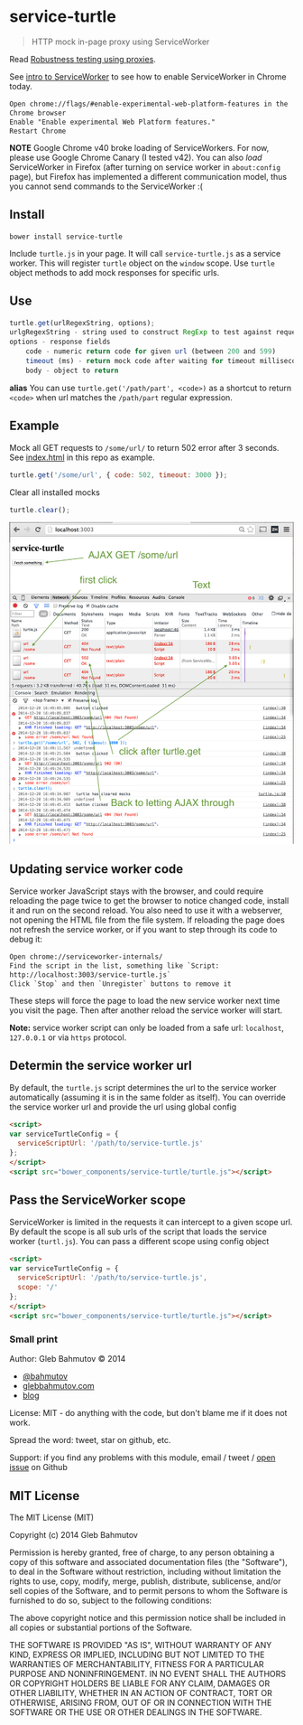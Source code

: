 # service-turtle

> HTTP mock in-page proxy using ServiceWorker

Read [Robustness testing using proxies](http://bahmutov.calepin.co/robustness-testing-using-proxies.html).

See [intro to ServiceWorker](http://jakearchibald.com/2014/using-serviceworker-today/) to see how to 
enable ServiceWorker in Chrome today.

    Open chrome://flags/#enable-experimental-web-platform-features in the Chrome browser
    Enable "Enable experimental Web Platform features."
    Restart Chrome

**NOTE** Google Chrome v40 broke loading of ServiceWorkers. For now, please use Google Chrome Canary 
(I tested v42). You can also *load* ServiceWorker in Firefox (after turning on service worker in `about:config` page),
but Firefox has implemented a different communication model, thus you cannot send commands to the ServiceWorker :(

## Install

    bower install service-turtle

Include `turtle.js` in your page. It will call `service-turtle.js` as a service worker.
This will register `turtle` object on the `window` scope. Use `turtle` object methods to add
mock responses for specific urls.

## Use

```js
turtle.get(urlRegexString, options);
urlgRegexString - string used to construct RegExp to test against request url
options - response fields
    code - numeric return code for given url (between 200 and 599)
    timeout (ms) - return mock code after waiting for timeout milliseconds
    body - object to return
```

**alias** You can use `turtle.get('/path/part', <code>)` as a shortcut to return `<code>` when url matches
the `/path/part` regular expression.

## Example

Mock all GET requests to `/some/url/` to return 502 error after 3 seconds.
See [index.html](index.html) in this repo as example.

```js
turtle.get('/some/url', { code: 502, timeout: 3000 });
```

Clear all installed mocks

```js
turtle.clear();
```

![screenshot](images/service-turtle.png)

## Updating service worker code

Service worker JavaScript stays with the browser, and could require reloading the page twice to get the browser
to notice changed code, install it and run on the second reload. You also need to use it with a webserver, not
opening the HTML file from the file system. If reloading the page does not refresh the service worker, or
if you want to step through its code to debug it:

    Open chrome://serviceworker-internals/
    Find the script in the list, something like `Script: http://localhost:3003/service-turtle.js`
    Click `Stop` and then `Unregister` buttons to remove it

These steps will force the page to load the new service worker next time you visit the page.
Then after another reload the service worker will start.

**Note:** service worker script can only be loaded from a safe url: `localhost`, `127.0.0.1` or via `https` protocol. 

## Determin the service worker url

By default, the `turtle.js` script determines the url to the service worker automatically (assuming it is in the
same folder as itself). You can override the service worker url and provide the url using global config

```html
<script>
var serviceTurtleConfig = {
  serviceScriptUrl: '/path/to/service-turtle.js'
};
</script>
<script src="bower_components/service-turtle/turtle.js"></script>
```

## Pass the ServiceWorker scope

ServiceWorker is limited in the requests it can intercept to a given scope url. By default
the scope is all sub urls of the script that loads the service worker (`turtl.js`). You can
pass a different scope using config object

```html
<script>
var serviceTurtleConfig = {
  serviceScriptUrl: '/path/to/service-turtle.js',
  scope: '/'
};
</script>
<script src="bower_components/service-turtle/turtle.js"></script>
```


### Small print

Author: Gleb Bahmutov &copy; 2014

* [@bahmutov](https://twitter.com/bahmutov)
* [glebbahmutov.com](http://glebbahmutov.com)
* [blog](http://bahmutov.calepin.co/)

License: MIT - do anything with the code, but don't blame me if it does not work.

Spread the word: tweet, star on github, etc.

Support: if you find any problems with this module, email / tweet /
[open issue](https://github.com/bahmutov/service-turtle/issues) on Github

## MIT License

The MIT License (MIT)

Copyright (c) 2014 Gleb Bahmutov

Permission is hereby granted, free of charge, to any person obtaining a copy of
this software and associated documentation files (the "Software"), to deal in
the Software without restriction, including without limitation the rights to
use, copy, modify, merge, publish, distribute, sublicense, and/or sell copies of
the Software, and to permit persons to whom the Software is furnished to do so,
subject to the following conditions:

The above copyright notice and this permission notice shall be included in all
copies or substantial portions of the Software.

THE SOFTWARE IS PROVIDED "AS IS", WITHOUT WARRANTY OF ANY KIND, EXPRESS OR
IMPLIED, INCLUDING BUT NOT LIMITED TO THE WARRANTIES OF MERCHANTABILITY, FITNESS
FOR A PARTICULAR PURPOSE AND NONINFRINGEMENT. IN NO EVENT SHALL THE AUTHORS OR
COPYRIGHT HOLDERS BE LIABLE FOR ANY CLAIM, DAMAGES OR OTHER LIABILITY, WHETHER
IN AN ACTION OF CONTRACT, TORT OR OTHERWISE, ARISING FROM, OUT OF OR IN
CONNECTION WITH THE SOFTWARE OR THE USE OR OTHER DEALINGS IN THE SOFTWARE.
